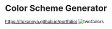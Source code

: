 # Color Scheme Generator
https://itokonnya.github.io/portfolio/
![twoColors](https://user-images.githubusercontent.com/124262891/218005645-80836094-7364-46bf-ac96-5f7028d6673a.jpg)
